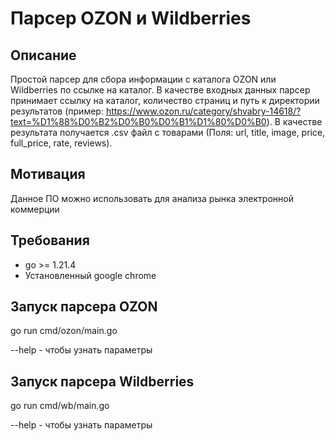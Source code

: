 # Парсер OZON и Wildberries

## Описание

Простой парсер для сбора информации с каталога OZON или Wildberries по ссылке на каталог. В качестве входных данных парсер принимает ссылку на каталог, количество страниц и путь к директории результатов (пример: https://www.ozon.ru/category/shvabry-14618/?text=%D1%88%D0%B2%D0%B0%D0%B1%D1%80%D0%B0). В качестве результата получается .csv файл с товарами (Поля: url, title, image, price, full_price, rate, reviews).

## Мотивация

Данное ПО можно использовать для анализа рынка электронной коммерции

## Требования

* go >= 1.21.4
* Установленный google chrome

## Запуск парсера OZON

go run cmd/ozon/main.go

--help - чтобы узнать параметры

## Запуск парсера Wildberries

go run cmd/wb/main.go


--help - чтобы узнать параметры
